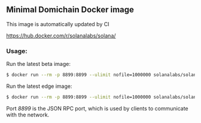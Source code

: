 ## Minimal Domichain Docker image
This image is automatically updated by CI

https://hub.docker.com/r/solanalabs/solana/

### Usage:
Run the latest beta image:
```bash
$ docker run --rm -p 8899:8899 --ulimit nofile=1000000 solanalabs/solana:beta
```

Run the latest edge image:
```bash
$ docker run --rm -p 8899:8899 --ulimit nofile=1000000 solanalabs/solana:edge
```

Port *8899* is the JSON RPC port, which is used by clients to communicate with the network.
